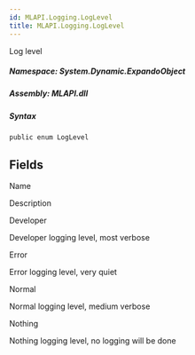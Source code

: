 ```yaml
---  
id: MLAPI.Logging.LogLevel
title: MLAPI.Logging.LogLevel
---
```


<div class="markdown level0 summary">

Log level

</div>

<div class="markdown level0 conceptual">

</div>

##### **Namespace**: System.Dynamic.ExpandoObject

##### **Assembly**: MLAPI.dll

##### Syntax

    public enum LogLevel

## Fields

Name

Description

Developer

Developer logging level, most verbose

Error

Error logging level, very quiet

Normal

Normal logging level, medium verbose

Nothing

Nothing logging level, no logging will be done
